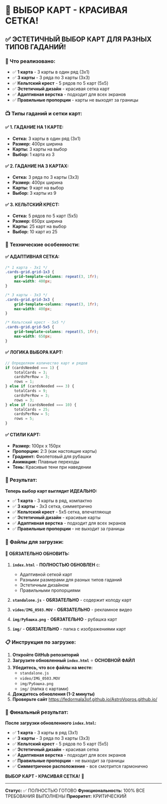 # 🎴 ВЫБОР КАРТ - КРАСИВАЯ СЕТКА!

## ✅ ЭСТЕТИЧНЫЙ ВЫБОР КАРТ ДЛЯ РАЗНЫХ ТИПОВ ГАДАНИЙ!

### 🎉 **Что реализовано:**
- ✅ **1 карта** - 3 карты в один ряд (3x1)
- ✅ **3 карты** - 3 ряда по 3 карты (3x3)
- ✅ **Кельтский крест** - 5 рядов по 5 карт (5x5)
- ✅ **Эстетичный дизайн** - красивая сетка карт
- ✅ **Адаптивная верстка** - подходит для всех экранов
- ✅ **Правильные пропорции** - карты не выходят за границы

### 📺 **Типы гаданий и сетки карт:**

#### ✅ **1. ГАДАНИЕ НА 1 КАРТЕ:**
- **Сетка:** 3 карты в один ряд (3x1)
- **Размер:** 400px ширина
- **Карты:** 3 карты на выбор
- **Выбор:** 1 карта из 3

#### ✅ **2. ГАДАНИЕ НА 3 КАРТАХ:**
- **Сетка:** 3 ряда по 3 карты (3x3)
- **Размер:** 400px ширина
- **Карты:** 9 карт на выбор
- **Выбор:** 3 карты из 9

#### ✅ **3. КЕЛЬТСКИЙ КРЕСТ:**
- **Сетка:** 5 рядов по 5 карт (5x5)
- **Размер:** 650px ширина
- **Карты:** 25 карт на выбор
- **Выбор:** 10 карт из 25

### 🎯 **Технические особенности:**

#### ✅ **АДАПТИВНАЯ СЕТКА:**
```css
/* 1 карта - 3x1 */
.cards-grid.grid-1x3 {
    grid-template-columns: repeat(3, 1fr);
    max-width: 400px;
}

/* 3 карты - 3x3 */
.cards-grid.grid-3x3 {
    grid-template-columns: repeat(3, 1fr);
    max-width: 400px;
}

/* Кельтский крест - 5x5 */
.cards-grid.grid-5x5 {
    grid-template-columns: repeat(5, 1fr);
    max-width: 650px;
}
```

#### ✅ **ЛОГИКА ВЫБОРА КАРТ:**
```javascript
// Определяем количество карт и рядов
if (cardsNeeded === 1) {
    totalCards = 3;
    cardsPerRow = 3;
    rows = 1;
} else if (cardsNeeded === 3) {
    totalCards = 9;
    cardsPerRow = 3;
    rows = 3;
} else if (cardsNeeded === 10) {
    totalCards = 25;
    cardsPerRow = 5;
    rows = 5;
}
```

#### ✅ **СТИЛИ КАРТ:**
- **Размер:** 100px x 150px
- **Пропорции:** 2:3 (как настоящие карты)
- **Градиент:** Фиолетовый для рубашки
- **Анимация:** Плавные переходы
- **Тень:** Красивые тени при наведении

### 🎉 **Результат:**

**Теперь выбор карт выглядит ИДЕАЛЬНО:**

- ✅ **1 карта** - 3 карты в ряд, компактно
- ✅ **3 карты** - 3x3 сетка, симметрично
- ✅ **Кельтский крест** - 5x5 сетка, впечатляюще
- ✅ **Эстетичный дизайн** - красивые карты
- ✅ **Адаптивная верстка** - подходит для всех экранов
- ✅ **Правильные пропорции** - не выходит за границы

### 📁 **Файлы для загрузки:**

#### 🔧 **ОБЯЗАТЕЛЬНО ОБНОВИТЬ:**
1. **`index.html`** - **ПОЛНОСТЬЮ ОБНОВЛЕН** с:
   - Адаптивной сеткой карт
   - Разными размерами для разных типов гаданий
   - Эстетичным дизайном
   - Правильными пропорциями

2. **`standalone.js`** - **ОБЯЗАТЕЛЬНО** - содержит колоду карт

3. **`video/IMG_0503.MOV`** - **ОБЯЗАТЕЛЬНО** - рекламное видео

4. **`img/Рубашка.png`** - **ОБЯЗАТЕЛЬНО** - рубашка карт

5. **`img/`** - **ОБЯЗАТЕЛЬНО** - папка с изображениями карт

### 📋 **Инструкция по загрузке:**

1. **Откройте GitHub репозиторий**
2. **Загрузите обновленный `index.html`** ⭐ **ОСНОВНОЙ ФАЙЛ**
3. **Убедитесь, что все файлы на месте:**
   - `standalone.js`
   - `video/IMG_0503.MOV`
   - `img/Рубашка.png`
   - `img/` (папка с картами)
4. **Дождитесь обновления (1-2 минуты)**
5. **Проверьте сайт** https://fedormala3of.github.io/AstroVopros.github.io/

### 🎯 **Финальный результат:**

**После загрузки обновленного `index.html`:**

- ✅ **1 карта** - 3 карты в ряд (3x1)
- ✅ **3 карты** - 3 ряда по 3 карты (3x3)
- ✅ **Кельтский крест** - 5 рядов по 5 карт (5x5)
- ✅ **Эстетичный дизайн** - красивая сетка
- ✅ **Адаптивная верстка** - подходит для всех экранов
- ✅ **Правильные пропорции** - не выходит за границы
- ✅ **Симметричное расположение** - все смотрится гармонично

**ВЫБОР КАРТ - КРАСИВАЯ СЕТКА!** 🚀

---
**Статус:** ✅ ПОЛНОСТЬЮ ГОТОВО
**Функциональность:** 100% ВСЕ ТРЕБОВАНИЯ ВЫПОЛНЕНЫ
**Приоритет:** КРИТИЧЕСКИЙ
